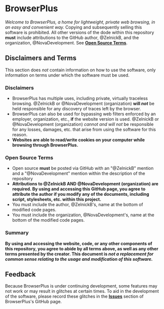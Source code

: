 # BrowserPlus
*Welcome to BrowserPlus, a home for lightweight, private web browsing, in an easy and convenient way.*
Copying and subsequently selling this software is prohibited. All other versions of the dode within this repository **must** include attributions to the GitHub author, @ZelnickB, and the organization, @NovaDevelopment. See [**Open Source Terms**](https://github.com/NovaDevelopment/BrowserPlus#open-source-terms).
## Disclaimers and Terms
This section does *not* contain information on how to use the software, only information on terms under which the software must be used.
### Disclaimers
* BrowserPlus has multiple uses, including private, virtually traceless browsing. @ZelnickB or @NovaDevelopment (organization) **will *not*** be held responsible for any discovery of traces left by the browser.
* BrowserPlus can also be used for bypassing web filters enforced by an employer, organization, etc., **if** the website version is used. @ZelnickB or @NovaDevelopment (organization) *cannot and will not* be responsible for any losses, damages, etc. that arise from using the software for this reason.
* **Websites are able to read/write cookies on your computer while browsing through BrowserPlus.**
### Open Source Terms
* Open source **must** be posted via GitHub with an "@ZelnickB" mention and a "@NovaDevelopment" mention within the description of the repository
* **Attributions to @ZelnickB  AND @NovaDevelopment (organization)  are required. By using and accessing this GitHub page, you agree to attribute the author if you modify any of the documents, including script, stylesheets, etc. within this project.**
* You must include the author, @ZelnickB's, name at the bottom of modified code pages.
* You must include the organization, @NovaDevelopment's, name at the bottom of the modified code pages.
### Summary
**By using and accessing the website, code, or any other components of this repository, you agree to abide by all terms above, as well as any other terms presented by the creator. This document is *not a replacement for common sense relating to the usage and modification of this software.***
## Feedback
Because BrowserPlus is under continuing development, some features may not work or may result in glitches at certain times. To aid in the development of the software, please record these glitches in the [**Issues**](https://github.com/NovaDevelopment/BrowserPlus/issues) section of BrowserPlus's GitHub page.
